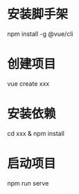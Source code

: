 # 安装脚手架
npm install -g @vue/cli

# 创建项目
vue create xxx

# 安装依赖
cd xxx & npm install

# 启动项目
npm run serve